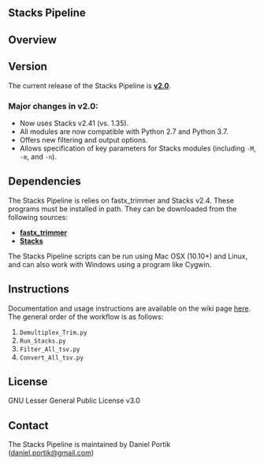 Stacks Pipeline
---------------

## Overview



## Version

The current release of the Stacks Pipeline is [**v2.0**](https://github.com/dportik/Stacks_pipeline/releases). 

### Major changes in v2.0:
  - Now uses Stacks v2.41 (vs. 1.35).
  - All modules are now compatible with Python 2.7 and Python 3.7.
  - Offers new filtering and output options.
  - Allows specification of key parameters for Stacks modules (including `-M`, `-m`, and `-n`). 

## Dependencies

The Stacks Pipeline is relies on fastx_trimmer and Stacks v2.4. These programs must be installed in path. They can be downloaded from the following sources:
+ [**fastx_trimmer**](http://hannonlab.cshl.edu/fastx_toolkit/download.html)
+ [**Stacks**](http://catchenlab.life.illinois.edu/stacks/)

The Stacks Pipeline scripts can be run using Mac OSX (10.10+) and Linux, and can also work with Windows using a program like Cygwin. 

## Instructions

Documentation and usage instructions are available on the wiki page [here](https://github.com/dportik/Stacks_pipeline/wiki). The general order of the workflow is as follows:

1. `Demultiplex_Trim.py`
2. `Run_Stacks.py`
3. `Filter_All_tsv.py`
4. `Convert_All_tsv.py`


## License

GNU Lesser General Public License v3.0

## Contact

The Stacks Pipeline is maintained by Daniel Portik (daniel.portik@gmail.com)
